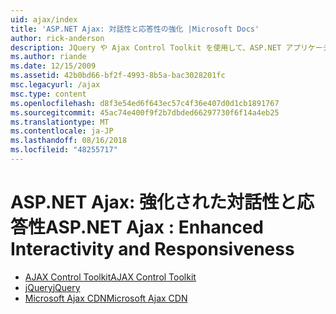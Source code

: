 ```yaml
---
uid: ajax/index
title: 'ASP.NET Ajax: 対話性と応答性の強化 |Microsoft Docs'
author: rick-anderson
description: JQuery や Ajax Control Toolkit を使用して、ASP.NET アプリケーションに Ajax 機能を追加します。 Micro 使用して、Ajax アプリケーションのパフォーマンスが向上してください.
ms.author: riande
ms.date: 12/15/2009
ms.assetid: 42b0bd66-bf2f-4993-8b5a-bac3028201fc
msc.legacyurl: /ajax
msc.type: content
ms.openlocfilehash: d8f3e54ed6f643ec57c4f36e407d0d1cb1891767
ms.sourcegitcommit: 45ac74e400f9f2b7dbded66297730f6f14a4eb25
ms.translationtype: MT
ms.contentlocale: ja-JP
ms.lasthandoff: 08/16/2018
ms.locfileid: "48255717"
---
```

<a name="aspnet-ajax--enhanced-interactivity-and-responsiveness"></a><span data-ttu-id="cb501-104">ASP.NET Ajax: 強化された対話性と応答性</span><span class="sxs-lookup"><span data-stu-id="cb501-104">ASP.NET Ajax : Enhanced Interactivity and Responsiveness</span></span>
====================
- [<span data-ttu-id="cb501-105">AJAX Control Toolkit</span><span class="sxs-lookup"><span data-stu-id="cb501-105">AJAX Control Toolkit</span></span>](https://go.devexpress.com/AjaxControlToolkit_ASP_Resources_ASP_AJAX_Index.aspx)
- [<span data-ttu-id="cb501-106">jQuery</span><span class="sxs-lookup"><span data-stu-id="cb501-106">jQuery</span></span>](http://jquery.com/)
- [<span data-ttu-id="cb501-107">Microsoft Ajax CDN</span><span class="sxs-lookup"><span data-stu-id="cb501-107">Microsoft Ajax CDN</span></span>](cdn/overview.md)
